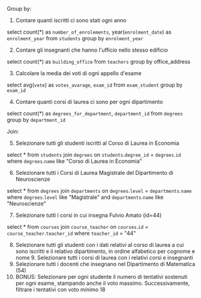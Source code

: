 Group by:

1. Contare quanti iscritti ci sono stati ogni anno

select count(\*) as `number_of_enrolements`, year(`enrolment_date`) as `enrolment_year`
from `students`
group by `enrolment_year`

2. Contare gli insegnanti che hanno l'ufficio nello stesso edificio

select count(\*) as `building_office`
from `teachers`
group by office_address

3. Calcolare la media dei voti di ogni appello d'esame

select avg(`vote`) as `votes_avarage`, `exam_id`
from `exam_student`
group by `exam_id`

4. Contare quanti corsi di laurea ci sono per ogni dipartimento

select count(\*) as `degrees_for_department`, `department_id`
from `degrees`
group by `department_id`

Join:

5. Selezionare tutti gli studenti iscritti al Corso di Laurea in Economia

select \*
from `students`
join `degrees`
on `students`.`degree_id` = `degrees`.`id`
where `degrees`.`name` like "Corso di Laurea in Economia"

6. Selezionare tutti i Corsi di Laurea Magistrale del Dipartimento di Neuroscienze

select \*
from `degrees`
join `departments`
on `degrees`.`level` = `departments`.`name`
where `degrees`.`level` like "Magistrale" and `departments`.`name` like "Neuroscienze"

7. Selezionare tutti i corsi in cui insegna Fulvio Amato (id=44)

select \*
from `courses`
join `course_teacher`
on `courses`.`id` = `course_teacher`.`teacher_id`
where `teacher_id` = "44"

8. Selezionare tutti gli studenti con i dati relativi al corso di laurea a cui sono iscritti e il relativo dipartimento, in ordine alfabetico per cognome e nome 9. Selezionare tutti i corsi di laurea con i relativi corsi e insegnanti
9. Selezionare tutti i docenti che insegnano nel Dipartimento di Matematica (54)
10. BONUS: Selezionare per ogni studente il numero di tentativi sostenuti per ogni esame, stampando anche il voto massimo. Successivamente, filtrare i tentativi con voto minimo 18
